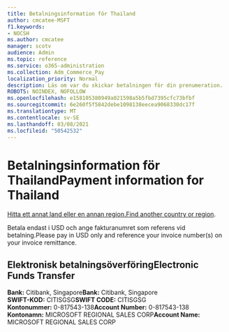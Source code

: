```yaml
---
title: Betalningsinformation för Thailand
author: cmcatee-MSFT
f1.keywords:
- NOCSH
ms.author: cmcatee
manager: scotv
audience: Admin
ms.topic: reference
ms.service: o365-administration
ms.collection: Adm_Commerce_Pay
localization_priority: Normal
description: Läs om var du skickar betalningen för din prenumeration.
ROBOTS: NOINDEX, NOFOLLOW
ms.openlocfilehash: e158105380949a021598a5b5fbd7395cfc73bfbf
ms.sourcegitcommit: 6e260f5f5842debe1098138eecea9068330dc17f
ms.translationtype: MT
ms.contentlocale: sv-SE
ms.lasthandoff: 03/08/2021
ms.locfileid: "50542532"
---
```

# <a name="payment-information-for-thailand"></a><span data-ttu-id="51deb-103">Betalningsinformation för Thailand</span><span class="sxs-lookup"><span data-stu-id="51deb-103">Payment information for Thailand</span></span>

<span data-ttu-id="51deb-104">[Hitta ett annat land eller en annan region.](../billing-and-payments/pay-for-your-subscription.md)</span><span class="sxs-lookup"><span data-stu-id="51deb-104">[Find another country or region](../billing-and-payments/pay-for-your-subscription.md).</span></span>

<span data-ttu-id="51deb-105">Betala endast i USD och ange fakturanumret som referens vid betalning.</span><span class="sxs-lookup"><span data-stu-id="51deb-105">Please pay in USD only and reference your invoice number(s) on your invoice remittance.</span></span>

## <a name="electronic-funds-transfer"></a><span data-ttu-id="51deb-106">Elektronisk betalningsöverföring</span><span class="sxs-lookup"><span data-stu-id="51deb-106">Electronic Funds Transfer</span></span>

<span data-ttu-id="51deb-107">**Bank:** Citibank, Singapore</span><span class="sxs-lookup"><span data-stu-id="51deb-107">**Bank:** Citibank, Singapore</span></span>  
<span data-ttu-id="51deb-108">**SWIFT-KOD:** CITISGSG</span><span class="sxs-lookup"><span data-stu-id="51deb-108">**SWIFT CODE:** CITISGSG</span></span>  
<span data-ttu-id="51deb-109">**Kontonummer:** 0-817543-138</span><span class="sxs-lookup"><span data-stu-id="51deb-109">**Account Number:** 0-817543-138</span></span>  
<span data-ttu-id="51deb-110">**Kontonamn:** MICROSOFT REGIONAL SALES CORP</span><span class="sxs-lookup"><span data-stu-id="51deb-110">**Account Name:** MICROSOFT REGIONAL SALES CORP</span></span>  